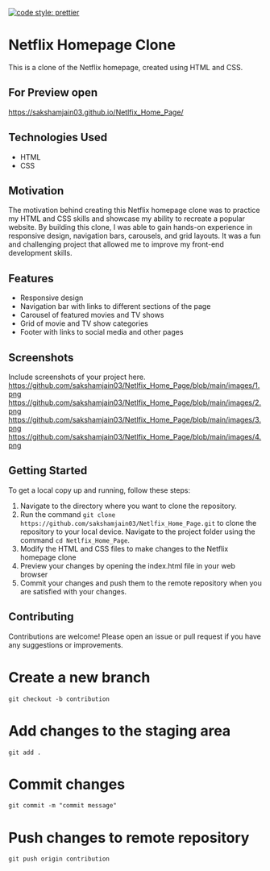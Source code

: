 [![code style: prettier](https://img.shields.io/badge/code_style-prettier-ff69b4.svg?style=flat-square)](https://github.com/prettier/prettier)

# Netflix Homepage Clone

This is a clone of the Netflix homepage, created using HTML and CSS.

## For Preview open

https://sakshamjain03.github.io/Netlfix_Home_Page/

## Technologies Used

- HTML
- CSS

## Motivation

The motivation behind creating this Netflix homepage clone was to practice my HTML and CSS skills and showcase my ability to recreate a popular website. By building this clone, I was able to gain hands-on experience in responsive design, navigation bars, carousels, and grid layouts. It was a fun and challenging project that allowed me to improve my front-end development skills.

## Features

- Responsive design
- Navigation bar with links to different sections of the page
- Carousel of featured movies and TV shows
- Grid of movie and TV show categories
- Footer with links to social media and other pages

## Screenshots

Include screenshots of your project here.
https://github.com/sakshamjain03/Netlfix_Home_Page/blob/main/images/1.png
https://github.com/sakshamjain03/Netlfix_Home_Page/blob/main/images/2.png
https://github.com/sakshamjain03/Netlfix_Home_Page/blob/main/images/3.png
https://github.com/sakshamjain03/Netlfix_Home_Page/blob/main/images/4.png

## Getting Started

To get a local copy up and running, follow these steps:

1. Navigate to the directory where you want to clone the repository.
2. Run the command ``git clone https://github.com/sakshamjain03/Netlfix_Home_Page.git`` to clone the repository to your local device.
Navigate to the project folder using the command ``cd Netlfix_Home_Page``.
3. Modify the HTML and CSS files to make changes to the Netflix homepage clone
4. Preview your changes by opening the index.html file in your web browser
5. Commit your changes and push them to the remote repository when you are satisfied with your changes.

## Contributing

Contributions are welcome! Please open an issue or pull request if you have any suggestions or improvements.
# Create a new branch
``git checkout -b contribution``

# Add changes to the staging area
``git add .``

# Commit changes
``git commit -m "commit message"``

# Push changes to remote repository
``git push origin contribution``
